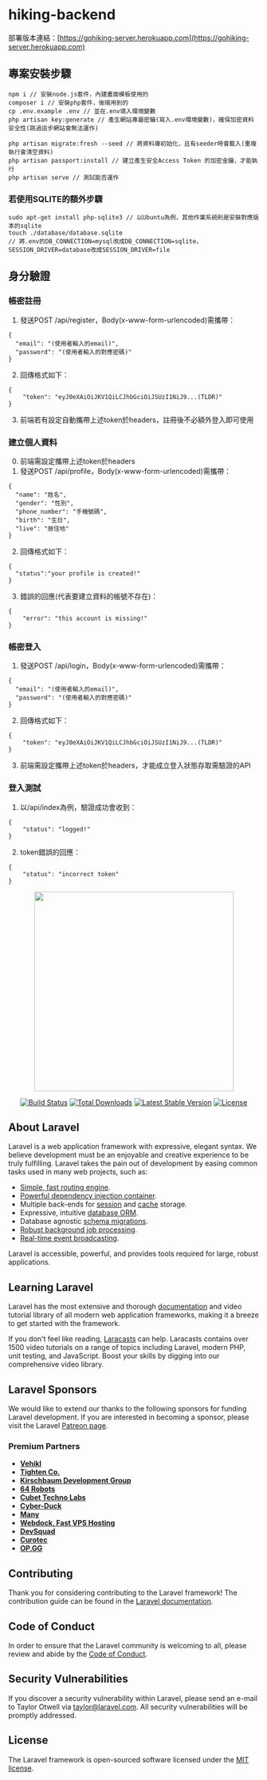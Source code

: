 # hiking-backend
部署版本連結：[https://gohiking-server.herokuapp.com](https://gohiking-server.herokuapp.com)

## 專案安裝步驟

```
npm i // 安裝node.js套件，內建畫面模板使用的
composer i // 安裝php套件，後端用到的
cp .env.example .env // 並在.env填入環境變數
php artisan key:generate // 產生網站專屬密鑰(寫入.env環境變數)，確保加密資料安全性(跳過這步網站會無法運作)

php artisan migrate:fresh --seed // 將資料庫初始化，且有seeder時會載入(重複執行會清空資料)
php artisan passport:install // 建立產生安全Access Token 的加密金鑰，才能執行
php artisan serve // 測試能否運作
```

### 若使用SQLITE的額外步驟
```
sudo apt-get install php-sqlite3 // 以Ubuntu為例，其他作業系統則是安裝對應版本的sqlite
touch ./database/database.sqlite
// 將.env的DB_CONNECTION=mysql改成DB_CONNECTION=sqlite，SESSION_DRIVER=database改成SESSION_DRIVER=file
```

## 身分驗證

### 帳密註冊
1. 發送POST /api/register，Body(x-www-form-urlencoded)需攜帶：

```
{
  "email": "(使用者輸入的email)",
  "password": "(使用者輸入的對應密碼)"
}
```
2. 回傳格式如下：
```
{
    "token": "eyJ0eXAiOiJKV1QiLCJhbGciOiJSUzI1NiJ9...(TLDR)"
}
```
3. 前端若有設定自動攜帶上述token於headers，註冊後不必額外登入即可使用

### 建立個人資料
0. 前端需設定攜帶上述token於headers
1. 發送POST /api/profile，Body(x-www-form-urlencoded)需攜帶：
```
{
  "name": "姓名",
  "gender": "性別",
  "phone_number": "手機號碼",
  "birth": "生日",
  "live": "居住地"
}
```
2. 回傳格式如下：
```
{
  "status":"your profile is created!"
}
```
3. 錯誤的回應(代表要建立資料的帳號不存在)：
```
{
    "error": "this account is missing!"
}
```

### 帳密登入
1. 發送POST /api/login，Body(x-www-form-urlencoded)需攜帶：

```
{
  "email": "(使用者輸入的email)",
  "password": "(使用者輸入的對應密碼)"
}
```
2. 回傳格式如下：
```
{
    "token": "eyJ0eXAiOiJKV1QiLCJhbGciOiJSUzI1NiJ9...(TLDR)"
}
```
3. 前端需設定攜帶上述token於headers，才能成立登入狀態存取需驗證的API

### 登入測試
1. 以/api/index為例，驗證成功會收到：
```
{
    "status": "logged!"
}
```
2. token錯誤的回應：
```
{
    "status": "incorrect token"
}
```

<p align="center"><a href="https://laravel.com" target="_blank"><img src="https://raw.githubusercontent.com/laravel/art/master/logo-lockup/5%20SVG/2%20CMYK/1%20Full%20Color/laravel-logolockup-cmyk-red.svg" width="400"></a></p>

<p align="center">
<a href="https://travis-ci.org/laravel/framework"><img src="https://travis-ci.org/laravel/framework.svg" alt="Build Status"></a>
<a href="https://packagist.org/packages/laravel/framework"><img src="https://img.shields.io/packagist/dt/laravel/framework" alt="Total Downloads"></a>
<a href="https://packagist.org/packages/laravel/framework"><img src="https://img.shields.io/packagist/v/laravel/framework" alt="Latest Stable Version"></a>
<a href="https://packagist.org/packages/laravel/framework"><img src="https://img.shields.io/packagist/l/laravel/framework" alt="License"></a>
</p>

## About Laravel

Laravel is a web application framework with expressive, elegant syntax. We believe development must be an enjoyable and creative experience to be truly fulfilling. Laravel takes the pain out of development by easing common tasks used in many web projects, such as:

- [Simple, fast routing engine](https://laravel.com/docs/routing).
- [Powerful dependency injection container](https://laravel.com/docs/container).
- Multiple back-ends for [session](https://laravel.com/docs/session) and [cache](https://laravel.com/docs/cache) storage.
- Expressive, intuitive [database ORM](https://laravel.com/docs/eloquent).
- Database agnostic [schema migrations](https://laravel.com/docs/migrations).
- [Robust background job processing](https://laravel.com/docs/queues).
- [Real-time event broadcasting](https://laravel.com/docs/broadcasting).

Laravel is accessible, powerful, and provides tools required for large, robust applications.

## Learning Laravel

Laravel has the most extensive and thorough [documentation](https://laravel.com/docs) and video tutorial library of all modern web application frameworks, making it a breeze to get started with the framework.

If you don't feel like reading, [Laracasts](https://laracasts.com) can help. Laracasts contains over 1500 video tutorials on a range of topics including Laravel, modern PHP, unit testing, and JavaScript. Boost your skills by digging into our comprehensive video library.

## Laravel Sponsors

We would like to extend our thanks to the following sponsors for funding Laravel development. If you are interested in becoming a sponsor, please visit the Laravel [Patreon page](https://patreon.com/taylorotwell).

### Premium Partners

- **[Vehikl](https://vehikl.com/)**
- **[Tighten Co.](https://tighten.co)**
- **[Kirschbaum Development Group](https://kirschbaumdevelopment.com)**
- **[64 Robots](https://64robots.com)**
- **[Cubet Techno Labs](https://cubettech.com)**
- **[Cyber-Duck](https://cyber-duck.co.uk)**
- **[Many](https://www.many.co.uk)**
- **[Webdock, Fast VPS Hosting](https://www.webdock.io/en)**
- **[DevSquad](https://devsquad.com)**
- **[Curotec](https://www.curotec.com/)**
- **[OP.GG](https://op.gg)**

## Contributing

Thank you for considering contributing to the Laravel framework! The contribution guide can be found in the [Laravel documentation](https://laravel.com/docs/contributions).

## Code of Conduct

In order to ensure that the Laravel community is welcoming to all, please review and abide by the [Code of Conduct](https://laravel.com/docs/contributions#code-of-conduct).

## Security Vulnerabilities

If you discover a security vulnerability within Laravel, please send an e-mail to Taylor Otwell via [taylor@laravel.com](mailto:taylor@laravel.com). All security vulnerabilities will be promptly addressed.

## License

The Laravel framework is open-sourced software licensed under the [MIT license](https://opensource.org/licenses/MIT).
